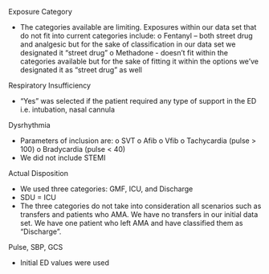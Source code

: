 Exposure Category
-	The categories available are limiting. Exposures within our data set that do not fit into current categories include: 
o	Fentanyl – both street drug and analgesic but for the sake of classification in our data set we designated it “street drug” 
o	Methadone  - doesn’t fit within the categories available but for the sake of fitting it within the options we’ve designated it as “street drug” as well 

Respiratory Insufficiency
-	“Yes” was selected if the patient required any type of support in the ED i.e. intubation, nasal cannula

Dysrhythmia
-	Parameters of inclusion are: 
o	 SVT
o	Afib
o	Vfib
o	Tachycardia (pulse > 100)
o	Bradycardia (pulse < 40)
-	We did not include STEMI

Actual Disposition
-	We used three categories: GMF, ICU, and Discharge
-	SDU = ICU
-	The three categories do not take into consideration all scenarios such as transfers and patients who AMA. We have no transfers in our initial data set. We have one patient who left AMA and have classified them as “Discharge”.

Pulse, SBP, GCS
-	Initial ED values were used
